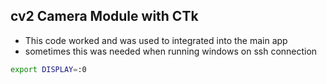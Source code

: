 ## cv2 Camera Module with CTk
- This code worked and was used to integrated into the main app
- sometimes this was needed when running windows on ssh connection
```zsh
export DISPLAY=:0
```



